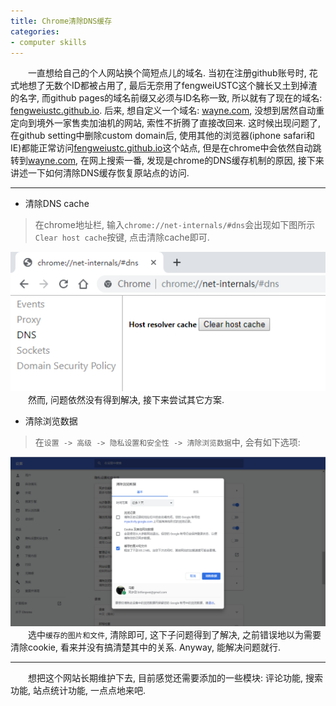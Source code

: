 ```yaml
---
title: Chrome清除DNS缓存
categories:
- computer skills
---
```


&emsp;&emsp;一直想给自己的个人网站换个简短点儿的域名. 当初在注册github账号时, 花式地想了无数个ID都被占用了, 最后无奈用了fengweiUSTC这个臃长又土到掉渣的名字, 而github pages的域名前缀又必须与ID名称一致, 所以就有了现在的域名: [fengweiustc.github.io][fengweiustc]. 后来, 想自定义一个域名: [wayne.com][wayne], 没想到居然自动重定向到境外一家售卖加油机的网站, 索性不折腾了直接改回来. 这时候出现问题了, 在github setting中删除custom domain后, 使用其他的浏览器(iphone safari和IE)都能正常访问[fengweiustc.github.io][fengweiustc]这个站点, 但是在chrome中会依然自动跳转到[wayne.com][wayne], 在网上搜索一番, 发现是chrome的DNS缓存机制的原因, 接下来讲述一下如何清除DNS缓存恢复原站点的访问.

***
* 清除DNS cache
> 在chrome地址栏, 输入`chrome://net-internals/#dns`会出现如下图所示`Clear host cache`按键, 点击清除cache即可.

![](/assets/images/dns.png)
&emsp;&emsp;然而, 问题依然没有得到解决, 接下来尝试其它方案.

* 清除浏览数据
> 在`设置 -> 高级 -> 隐私设置和安全性 -> 清除浏览数据`中, 会有如下选项:

![](/assets/images/cache.png)
&emsp;&emsp;选中`缓存的图片和文件`, 清除即可, 这下子问题得到了解决, 之前错误地以为需要清除cookie, 看来并没有搞清楚其中的关系. Anyway, 能解决问题就行.

***
&emsp;&emsp;想把这个网站长期维护下去, 目前感觉还需要添加的一些模块: 评论功能, 搜索功能, 站点统计功能, 一点点地来吧.

[fengweiustc]: https://fengweiustc.github.io/
[wayne]: https://wayne.com/

[comment]: comment
<!--
comment
-->